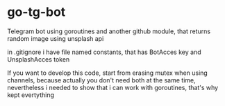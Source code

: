 # go-tg-bot
Telegram bot using goroutines and another github module, that returns random image using unsplash api

in .gitignore i have file named constants, that has BotAcces key and UnsplashAcces token

If you want to develop this code, start from erasing mutex when using channels, because actually you don't need both at the same time, nevertheless i needed to show that i can work with goroutines, that's why kept evertything
